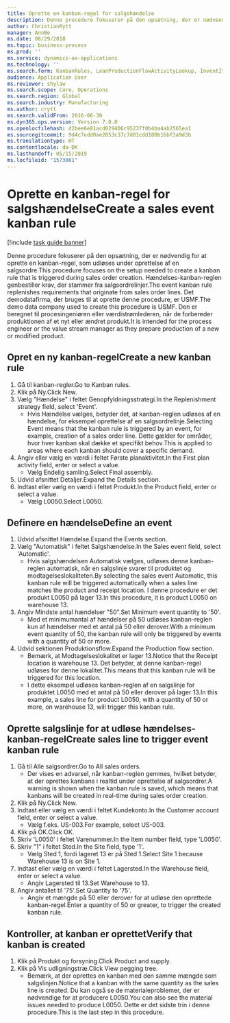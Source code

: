 ```yaml
---
title: Oprette en kanban-regel for salgshændelse
description: Denne procedure fokuserer på den opsætning, der er nødvendig for at oprette en kanban-regel, som udløses under oprettelse af en salgsordre.
author: ChristianRytt
manager: AnnBe
ms.date: 08/29/2018
ms.topic: business-process
ms.prod: ''
ms.service: dynamics-ax-applications
ms.technology: ''
ms.search.form: KanbanRules, LeanProductionFlowActivityLookup, InventItemIdLookupSimple, SalesTableListPage, SalesCreateOrder, SalesTable, LeanPeggingTree
audience: Application User
ms.reviewer: shylaw
ms.search.scope: Core, Operations
ms.search.region: Global
ms.search.industry: Manufacturing
ms.author: crytt
ms.search.validFrom: 2016-06-30
ms.dyn365.ops.version: Version 7.0.0
ms.openlocfilehash: d2bee6e81acd029406c95237f0b4ba4ab2565ea1
ms.sourcegitcommit: 9d4c7edd0ae2053c37c7d81cdd180b16bf3a9d3b
ms.translationtype: HT
ms.contentlocale: da-DK
ms.lasthandoff: 05/15/2019
ms.locfileid: "1573061"
---
```

# <a name="create-a-sales-event-kanban-rule"></a><span data-ttu-id="b420f-103">Oprette en kanban-regel for salgshændelse</span><span class="sxs-lookup"><span data-stu-id="b420f-103">Create a sales event kanban rule</span></span>

[!include [task guide banner](../../includes/task-guide-banner.md)]

<span data-ttu-id="b420f-104">Denne procedure fokuserer på den opsætning, der er nødvendig for at oprette en kanban-regel, som udløses under oprettelse af en salgsordre.</span><span class="sxs-lookup"><span data-stu-id="b420f-104">This procedure focuses on the setup needed to create a kanban rule that is triggered during sales order creation.</span></span> <span data-ttu-id="b420f-105">Hændelses-kanban-reglen genbestiller krav, der stammer fra salgsordrelinjer.</span><span class="sxs-lookup"><span data-stu-id="b420f-105">The event kanban rule replenishes requirements that originate from sales order lines.</span></span> <span data-ttu-id="b420f-106">Det demodatafirma, der bruges til at oprette denne procedure, er USMF.</span><span class="sxs-lookup"><span data-stu-id="b420f-106">The demo data company used to create this procedure is USMF.</span></span> <span data-ttu-id="b420f-107">Den er beregnet til procesingeniøren eller værdistrømlederen, når de forbereder produktionen af et nyt eller ændret produkt.</span><span class="sxs-lookup"><span data-stu-id="b420f-107">It is intended for the process engineer or the value stream manager as they prepare production of a new or modified product.</span></span>




## <a name="create-a-new-kanban-rule"></a><span data-ttu-id="b420f-108">Opret en ny kanban-regel</span><span class="sxs-lookup"><span data-stu-id="b420f-108">Create a new kanban rule</span></span>
1. <span data-ttu-id="b420f-109">Gå til kanban-regler.</span><span class="sxs-lookup"><span data-stu-id="b420f-109">Go to Kanban rules.</span></span>
2. <span data-ttu-id="b420f-110">Klik på Ny.</span><span class="sxs-lookup"><span data-stu-id="b420f-110">Click New.</span></span>
3. <span data-ttu-id="b420f-111">Vælg "Hændelse" i feltet Genopfyldningsstrategi.</span><span class="sxs-lookup"><span data-stu-id="b420f-111">In the Replenishment strategy field, select 'Event'.</span></span>
    * <span data-ttu-id="b420f-112">Hvis Hændelse vælges, betyder det, at kanban-reglen udløses af en hændelse, for eksempel oprettelse af en salgsordrelinje.</span><span class="sxs-lookup"><span data-stu-id="b420f-112">Selecting Event means that the kanban rule is triggered by an event, for example, creation of a sales order line.</span></span>   <span data-ttu-id="b420f-113">Dette gælder for områder, hvor hver kanban skal dække et specifikt behov.</span><span class="sxs-lookup"><span data-stu-id="b420f-113">This is applied to areas where each kanban should cover a specific demand.</span></span>  
4. <span data-ttu-id="b420f-114">Angiv eller vælg en værdi i feltet Første planaktivitet.</span><span class="sxs-lookup"><span data-stu-id="b420f-114">In the First plan activity field, enter or select a value.</span></span>
    * <span data-ttu-id="b420f-115">Vælg Endelig samling.</span><span class="sxs-lookup"><span data-stu-id="b420f-115">Select Final assembly.</span></span>  
5. <span data-ttu-id="b420f-116">Udvid afsnittet Detaljer.</span><span class="sxs-lookup"><span data-stu-id="b420f-116">Expand the Details section.</span></span>
6. <span data-ttu-id="b420f-117">Indtast eller vælg en værdi i feltet Produkt.</span><span class="sxs-lookup"><span data-stu-id="b420f-117">In the Product field, enter or select a value.</span></span>
    * <span data-ttu-id="b420f-118">Vælg L0050.</span><span class="sxs-lookup"><span data-stu-id="b420f-118">Select L0050.</span></span>  

## <a name="define-an-event"></a><span data-ttu-id="b420f-119">Definere en hændelse</span><span class="sxs-lookup"><span data-stu-id="b420f-119">Define an event</span></span>
1. <span data-ttu-id="b420f-120">Udvid afsnittet Hændelse.</span><span class="sxs-lookup"><span data-stu-id="b420f-120">Expand the Events section.</span></span>
2. <span data-ttu-id="b420f-121">Vælg "Automatisk" i feltet Salgshændelse.</span><span class="sxs-lookup"><span data-stu-id="b420f-121">In the Sales event field, select 'Automatic'.</span></span>
    * <span data-ttu-id="b420f-122">Hvis salgshændelsen Automatisk vælges, udløses denne kanban-reglen automatisk, når en salgslinje svarer til produktet og modtagelseslokaliteten.</span><span class="sxs-lookup"><span data-stu-id="b420f-122">By selecting the sales event Automatic, this kanban rule will be triggered automatically when a sales line matches the product and receipt location.</span></span> <span data-ttu-id="b420f-123">I denne procedure er det produkt L0050 på lager 13.</span><span class="sxs-lookup"><span data-stu-id="b420f-123">In this procedure, it is product L0050 on warehouse 13.</span></span>  
3. <span data-ttu-id="b420f-124">Angiv Mindste antal hændelser "50".</span><span class="sxs-lookup"><span data-stu-id="b420f-124">Set Minimum event quantity to '50'.</span></span>
    * <span data-ttu-id="b420f-125">Med et minimumantal af hændelser på 50 udløses kanban-reglen kun af hændelser med et antal på 50 eller derover.</span><span class="sxs-lookup"><span data-stu-id="b420f-125">With a minimum event quantity of 50, the kanban rule will only be triggered by events with a quantity of 50 or more.</span></span>  
4. <span data-ttu-id="b420f-126">Udvid sektionen Produktionsflow.</span><span class="sxs-lookup"><span data-stu-id="b420f-126">Expand the Production flow section.</span></span>
    * <span data-ttu-id="b420f-127">Bemærk, at Modtagelseslokalitet er lager 13.</span><span class="sxs-lookup"><span data-stu-id="b420f-127">Notice that the Receipt location is warehouse 13.</span></span> <span data-ttu-id="b420f-128">Det betyder, at denne kanban-regel udløses for denne lokalitet.</span><span class="sxs-lookup"><span data-stu-id="b420f-128">This means that this kanban rule will be triggered for this location.</span></span>  
    * <span data-ttu-id="b420f-129">I dette eksempel udløses kanban-reglen af en salgslinje for produktet L0050 med et antal på 50 eller derover på lager 13.</span><span class="sxs-lookup"><span data-stu-id="b420f-129">In this example, a sales line for product L0050, with a quantity of 50 or more, on warehouse 13, will trigger this kanban rule.</span></span>  

## <a name="create-sales-line-to-trigger-event-kanban-rule"></a><span data-ttu-id="b420f-130">Oprette salgslinje for at udløse hændelses-kanban-regel</span><span class="sxs-lookup"><span data-stu-id="b420f-130">Create sales line to trigger event kanban rule</span></span>
1. <span data-ttu-id="b420f-131">Gå til Alle salgsordrer.</span><span class="sxs-lookup"><span data-stu-id="b420f-131">Go to All sales orders.</span></span>
    * <span data-ttu-id="b420f-132">Der vises en advarsel, når kanban-reglen gemmes, hvilket betyder, at der oprettes kanbans i realtid under oprettelse af salgsordrer.</span><span class="sxs-lookup"><span data-stu-id="b420f-132">A warning is shown when the kanban rule is saved, which means that kanbans will be created in real-time during sales order creation.</span></span>  
2. <span data-ttu-id="b420f-133">Klik på Ny.</span><span class="sxs-lookup"><span data-stu-id="b420f-133">Click New.</span></span>
3. <span data-ttu-id="b420f-134">Indtast eller vælg en værdi i feltet Kundekonto.</span><span class="sxs-lookup"><span data-stu-id="b420f-134">In the Customer account field, enter or select a value.</span></span>
    * <span data-ttu-id="b420f-135">Vælg f.eks. US-003.</span><span class="sxs-lookup"><span data-stu-id="b420f-135">For example, select US-003.</span></span>  
4. <span data-ttu-id="b420f-136">Klik på OK.</span><span class="sxs-lookup"><span data-stu-id="b420f-136">Click OK.</span></span>
5. <span data-ttu-id="b420f-137">Skriv 'L0050' i feltet Varenummer.</span><span class="sxs-lookup"><span data-stu-id="b420f-137">In the Item number field, type 'L0050'.</span></span>
6. <span data-ttu-id="b420f-138">Skriv "1" i feltet Sted.</span><span class="sxs-lookup"><span data-stu-id="b420f-138">In the Site field, type '1'.</span></span>
    * <span data-ttu-id="b420f-139">Vælg Sted 1, fordi lageret 13 er på Sted 1.</span><span class="sxs-lookup"><span data-stu-id="b420f-139">Select Site 1 because Warehouse 13 is on Site 1.</span></span>  
7. <span data-ttu-id="b420f-140">Indtast eller vælg en værdi i feltet Lagersted.</span><span class="sxs-lookup"><span data-stu-id="b420f-140">In the Warehouse field, enter or select a value.</span></span>
    * <span data-ttu-id="b420f-141">Angiv Lagersted til 13.</span><span class="sxs-lookup"><span data-stu-id="b420f-141">Set Warehouse to 13.</span></span>  
8. <span data-ttu-id="b420f-142">Angiv antallet til '75'.</span><span class="sxs-lookup"><span data-stu-id="b420f-142">Set Quantity to '75'.</span></span>
    * <span data-ttu-id="b420f-143">Angiv et mængde på 50 eller derover for at udløse den oprettede kanban-regel.</span><span class="sxs-lookup"><span data-stu-id="b420f-143">Enter a quantity of 50 or greater, to trigger the created kanban rule.</span></span>  

## <a name="verify-that-kanban-is-created"></a><span data-ttu-id="b420f-144">Kontroller, at kanban er oprettet</span><span class="sxs-lookup"><span data-stu-id="b420f-144">Verify that kanban is created</span></span>
1. <span data-ttu-id="b420f-145">Klik på Produkt og forsyning.</span><span class="sxs-lookup"><span data-stu-id="b420f-145">Click Product and supply.</span></span>
2. <span data-ttu-id="b420f-146">Klik på Vis udligningstræ.</span><span class="sxs-lookup"><span data-stu-id="b420f-146">Click View pegging tree.</span></span>
    * <span data-ttu-id="b420f-147">Bemærk, at der oprettes en kanban med den samme mængde som salgslinjen.</span><span class="sxs-lookup"><span data-stu-id="b420f-147">Notice that a kanban with the same quantity as the sales line is created.</span></span> <span data-ttu-id="b420f-148">Du kan også se de materialeproblemer, der er nødvendige for at producere L0050.</span><span class="sxs-lookup"><span data-stu-id="b420f-148">You can also see the material issues needed to produce L0050.</span></span> <span data-ttu-id="b420f-149">Dette er det sidste trin i denne procedure.</span><span class="sxs-lookup"><span data-stu-id="b420f-149">This is the last step in this procedure.</span></span>  

